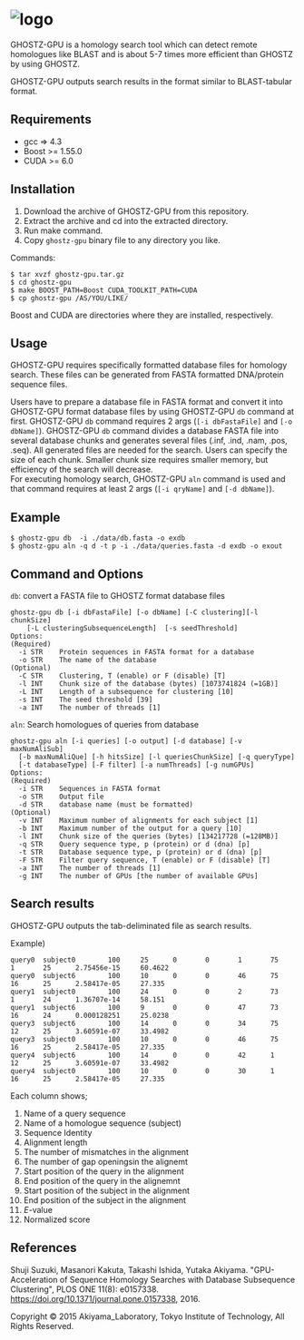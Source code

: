 ![logo](http://www.bi.cs.titech.ac.jp/ghostz-gpu/ghostzgpu-logo.png)
======

GHOSTZ-GPU is a homology search tool which can detect remote homologues like BLAST and is about 5-7 times more efficient than GHOSTZ by using GHOSTZ. 

GHOSTZ-GPU outputs search results in the format similar to BLAST-tabular format.

Requirements
------------
- gcc => 4.3
- Boost >= 1.55.0
- CUDA >= 6.0

Installation
------------
1. Download the archive of GHOSTZ-GPU from this repository.
2. Extract the archive and cd into the extracted directory.
3. Run make command.
4. Copy `ghostz-gpu` binary file to any directory you like.

Commands:

    $ tar xvzf ghostz-gpu.tar.gz
    $ cd ghostz-gpu
    $ make BOOST_PATH=Boost CUDA_TOOLKIT_PATH=CUDA
    $ cp ghostz-gpu /AS/YOU/LIKE/


Boost and CUDA are directories where they are installed, respectively.
    
Usage
-----
GHOSTZ-GPU requires specifically formatted database files for homology search. These files can be generated from FASTA formatted DNA/protein sequence files. 

Users have to prepare a database file in FASTA format and convert it into GHOSTZ-GPU format database files by using GHOSTZ-GPU `db` command at first. GHOSTZ-GPU `db` command requires 2 args (`[-i dbFastaFile]` and `[-o dbName]`). GHOSTZ-GPU `db` command divides a database FASTA file into several database chunks and generates several files (.inf, .ind, .nam, .pos, .seq). All generated files are needed for the search. Users can specify the size of each chunk. Smaller chunk size requires smaller memory, but efficiency of the search will decrease.  
For executing homology search, GHOSTZ-GPU `aln` command is used and that command requires at least 2 args (`[-i qryName]` and `[-d dbName]`).

Example
-------

    $ ghostz-gpu db  -i ./data/db.fasta -o exdb
    $ ghostz-gpu aln -q d -t p -i ./data/queries.fasta -d exdb -o exout

Command and Options
-------------------
`db`: convert a FASTA file to GHOSTZ format database files

    ghostz-gpu db [-i dbFastaFile] [-o dbName] [-C clustering][-l chunkSize]
        [-L clusteringSubsequenceLength]  [-s seedThreshold]
    Options:
    (Required)
      -i STR    Protein sequences in FASTA format for a database
      -o STR    The name of the database
    (Optional)
      -C STR    Clustering, T (enable) or F (disable) [T]
      -l INT    Chunk size of the database (bytes) [1073741824 (=1GB)]
      -L INT    Length of a subsequence for clustering [10]
      -s INT    The seed threshold [39]
      -a INT	The number of threads [1]


`aln`:  Search homologues of queries from database

    ghostz-gpu aln [-i queries] [-o output] [-d database] [-v maxNumAliSub]
      [-b maxNumAliQue] [-h hitsSize] [-l queriesChunkSize] [-q queryType]
      [-t databaseType] [-F filter] [-a numThreads] [-g numGPUs]
    Options:
    (Required)
      -i STR    Sequences in FASTA format
      -o STR    Output file
      -d STR    database name (must be formatted)
    (Optional)
      -v INT    Maximum number of alignments for each subject [1]
      -b INT    Maximum number of the output for a query [10]
      -l INT    Chunk size of the queries (bytes) [134217728 (=128MB)]
      -q STR    Query sequence type, p (protein) or d (dna) [p]
      -t STR    Database sequence type, p (protein) or d (dna) [p]
      -F STR    Filter query sequence, T (enable) or F (disable) [T] 
      -a INT    The number of threads [1]
      -g INT    The number of GPUs [the number of available GPUs]

Search results
--------------
GHOSTZ-GPU outputs the tab-deliminated file as search results.

Example)

```
query0  subject0        100     25      0       0       1       75      1       25      2.75456e-15     60.4622
query0  subject6        100     10      0       0       46      75      16      25      2.58417e-05     27.335
query1  subject0        100     24      0       0       2       73      1       24      1.36707e-14     58.151
query1  subject6        100     9       0       0       47      73      16      24      0.000128251     25.0238
query3  subject6        100     14      0       0       34      75      12      25      3.60591e-07     33.4982
query3  subject0        100     10      0       0       46      75      16      25      2.58417e-05     27.335
query4  subject6        100     14      0       0       42      1       12      25      3.60591e-07     33.4982
query4  subject0        100     10      0       0       30      1       16      25      2.58417e-05     27.335

```

Each column shows;

1. Name of a query sequence
2. Name of a homologue sequence (subject)
3. Sequence Identity
4. Alignment length
5. The number of mismatches in the alignment
6. The number of gap openingsin the alignemt
7. Start position of the query in the alignment
8. End position of the query in the alignemnt
9. Start position of the subject in the alignment
10. End position of the subject in the alignment
11. *E*-value
12. Normalized score

References
----------
Shuji Suzuki, Masanori Kakuta, Takashi Ishida, Yutaka Akiyama. "GPU-Acceleration of Sequence Homology Searches with Database Subsequence Clustering", PLOS ONE 11(8): e0157338. https://doi.org/10.1371/journal.pone.0157338, 2016.

Copyright © 2015 Akiyama_Laboratory, Tokyo Institute of Technology, All Rights Reserved.  

